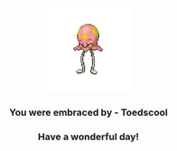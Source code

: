 <p align="center">
    <img src="https://raw.githubusercontent.com/PokeAPI/sprites/master/sprites/pokemon/948.png" width="150" height="150">
</p>
<h3 align="center">You were embraced by - <b>Toedscool</b></h3>
<h3 align="center">Have a wonderful day!</h3>
